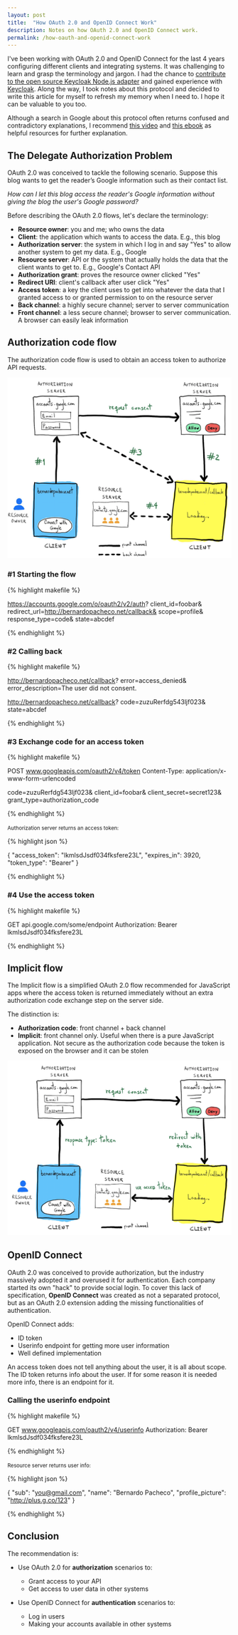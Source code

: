 ```yaml
---
layout: post
title:  "How OAuth 2.0 and OpenID Connect Work"
description: Notes on how OAuth 2.0 and OpenID Connect work.
permalink: /how-oauth-and-openid-connect-work
---
```


I've been working with OAuth 2.0 and OpenID Connect for the last 4 years configuring different clients and integrating systems. It was challenging to learn and grasp the terminology and jargon. I had the chance to <a href="https://github.com/keycloak/keycloak-nodejs-connect/pull/189#issuecomment-484452321" target="_blank">contribute to the open source Keycloak Node.js adapter</a> and gained experience with <a href="https://www.keycloak.org/" target="_blank">Keycloak</a>. 
Along the way, I took notes about this protocol and decided to write this article for myself to refresh my memory when I need to. I hope it can be valuable to you too.

<!--excerpt_separator-->

 Although a search in Google about this protocol often returns confused and contradictory explanations, I recommend <a href="https://www.youtube.com/watch?v=996OiexHze0" target="_blank">this video</a> and <a href="https://www.oauth.com" target="_blank">this ebook</a> as helpful resources for further explanation.

## The Delegate Authorization Problem

OAuth 2.0 was conceived to tackle the following scenario. Suppose this blog wants to get the reader’s Google information such as their contact list. 

*How can I let this blog access the reader's Google information without giving the blog the user's Google password?*

Before describing the OAuth 2.0 flows, let's declare the terminology:

- **Resource owner**: you and me; who owns the data
- **Client**: the application which wants to access the data. E.g., this blog
- **Authorization server**: the system in which I log in and say "Yes" to allow another system to get my data. E.g., Google
- **Resource server**: API or the system that actually holds the data that the client wants to get to. E.g., Google's Contact API
- **Authorization grant**: proves the resource owner clicked "Yes"
- **Redirect URI**: client's callback after user click "Yes"
- **Access token**: a key the client uses to get into whatever the data that I granted access to or granted permission to on the resource server
- **Back channel**: a highly secure channel; server to server communication
- **Front channel**: a less secure channel; browser to server communication. A browser can easily leak information


## Authorization code flow

The authorization code flow is used to obtain an access token to authorize API requests. 

[![Authorization code flow](/assets/images/posts/2020-03-18-how-oauth-and-openid-connect-work/oauth-authorization-code.png "Authorization code flow")](/assets/images/posts/2020-03-18-how-oauth-and-openid-connect-work/oauth-authorization-code.png)

### #1 Starting the flow

{% highlight makefile %}

https://accounts.google.com/o/oauth2/v2/auth?
  client_id=foobar&
  redirect_url=http://bernardopacheco.net/callback&
  scope=profile&
  response_type=code&
  state=abcdef

{% endhighlight %}

### #2 Calling back

{% highlight makefile %}

http://bernardopacheco.net/callback?
  error=access_denied&
  error_description=The user did not consent.

http://bernardopacheco.net/callback?
  code=zuzuRerfdg543ljf023&
  state=abcdef

{% endhighlight %}

### #3 Exchange code for an access token

{% highlight makefile %}

POST www.googleapis.com/oauth2/v4/token
Content-Type: application/x-www-form-urlencoded

code=zuzuRerfdg543ljf023&
client_id=foobar&
client_secret=secret123&
grant_type=authorization_code

{% endhighlight %}

<small>Authorization server returns an access token:</small>

{% highlight json %}

{
  "access_token": "lkmlsdJsdf034fksfere23L",
  "expires_in": 3920,
  "token_type": "Bearer"
}

{% endhighlight %}

### #4 Use the access token

{% highlight makefile %}

GET api.google.com/some/endpoint
Authorization: Bearer lkmlsdJsdf034fksfere23L

{% endhighlight %}

## Implicit flow

The Implicit flow is a simplified OAuth 2.0 flow recommended for JavaScript apps where the access token is returned immediately without an extra authorization code exchange step on the server side.

The distinction is:

- **Authorization code**: front channel + back channel
- **Implicit**: front channel only. Useful when there is a pure JavaScript application. Not secure as the authorization code because the token is exposed on the browser and it can be stolen

[![Implicit flow](/assets/images/posts/2020-03-18-how-oauth-and-openid-connect-work/oauth-implicit.png "Implicit flow")](/assets/images/posts/2020-03-18-how-oauth-and-openid-connect-work/oauth-implicit.png)


## OpenID Connect

OAuth 2.0 was conceived to provide authorization, but the industry massively adopted it and overused it for authentication. Each company started its own "hack" to provide social login. To cover this lack of specification, **OpenID Connect** was created as not a separated protocol, but as an OAuth 2.0 extension adding the missing functionalities of authentication.

OpenID Connect adds:

- ID token
- Userinfo endpoint for getting more user information
- Well defined implementation

An access token does not tell anything about the user, it is all about scope. The ID token returns info about the user. If for some reason it is needed more info, there is an endpoint for it.



### Calling the userinfo endpoint

{% highlight makefile %}

GET www.googleapis.com/oauth2/v4/userinfo
Authorization: Bearer lkmlsdJsdf034fksfere23L

{% endhighlight %}

<small>Resource server returns user info:</small>

{% highlight json %}

{
  "sub": "you@gmail.com",
  "name": "Bernardo Pacheco",
  "profile_picture": "http://plus.g.co/123"
}

{% endhighlight %}

## Conclusion

The recommendation is:

- Use OAuth 2.0 for **authorization** scenarios to:
  - Grant access to your API
  - Get access to user data in other systems

- Use OpenID Connect for **authentication** scenarios to:
  - Log in users
  - Making your accounts available in other systems
 